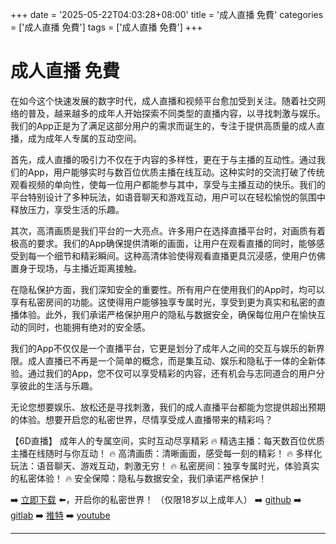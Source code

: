 +++
date = '2025-05-22T04:03:28+08:00'
title = '成人直播 免費'
categories = ['成人直播 免費']
tags = ['成人直播 免費']
+++

# 成人直播 免費

在如今这个快速发展的数字时代，成人直播和视频平台愈加受到关注。随着社交网络的普及，越来越多的成年人开始探索不同类型的直播内容，以寻找刺激与娱乐。我们的App正是为了满足这部分用户的需求而诞生的，专注于提供高质量的成人直播，成为成年人专属的互动空间。

首先，成人直播的吸引力不仅在于内容的多样性，更在于与主播的互动性。通过我们的App，用户能够实时与数百位优质主播在线互动。这种实时的交流打破了传统观看视频的单向性，使每一位用户都能参与其中，享受与主播互动的快乐。我们的平台特别设计了多种玩法，如语音聊天和游戏互动，用户可以在轻松愉悦的氛围中释放压力，享受生活的乐趣。

其次，高清画质是我们平台的一大亮点。许多用户在选择直播平台时，对画质有着极高的要求。我们的App确保提供清晰的画面，让用户在观看直播的同时，能够感受到每一个细节和精彩瞬间。这种高清体验使得观看直播更具沉浸感，使用户仿佛置身于现场，与主播近距离接触。

在隐私保护方面，我们深知安全的重要性。所有用户在使用我们的App时，均可以享有私密房间的功能。这使得用户能够独享专属时光，享受到更为真实和私密的直播体验。此外，我们承诺严格保护用户的隐私与数据安全，确保每位用户在愉快互动的同时，也能拥有绝对的安全感。

我们的App不仅仅是一个直播平台，它更是划分了成年人之间的交互与娱乐的新界限。成人直播已不再是一个简单的概念，而是集互动、娱乐和隐私于一体的全新体验。通过我们的App，您不仅可以享受精彩的内容，还有机会与志同道合的用户分享彼此的生活与乐趣。

无论您想要娱乐、放松还是寻找刺激，我们的成人直播平台都能为您提供超出预期的体验。想要开启您的私密世界，尽情享受成人直播带来的精彩吗？

【6D直播】
成年人的专属空间，实时互动尽享精彩
🔥 精选主播：每天数百位优质主播在线随时与你互动！
🔥 高清画质：清晰画面，感受每一刻的精彩！
🔥 多样化玩法：语音聊天、游戏互动，刺激无穷！
🔥 私密房间：独享专属时光，体验真实的私密体验！
🔥 安全保障：隐私与数据安全，我们承诺严格保护！

➡️ [立即下载](https://down123.s3.ap-east-1.amazonaws.com/index.html?channelCode=blog) ⬅️，开启你的私密世界！
（仅限18岁以上成年人）
➡️ [github](https://aldult-live.github.io/)
➡️ [gitlab](https://seo-09598d.gitlab.io/)
➡️ [推特](https://x.com/wegame33)
➡️ [youtube](https://www.youtube.com/@6Dlive)

---
